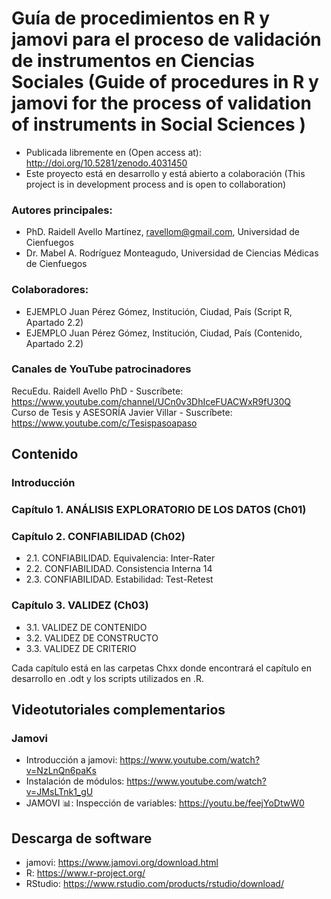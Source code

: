 # Guía de procedimientos en R y jamovi para el proceso de validación de instrumentos en Ciencias Sociales (Guide of procedures in R y jamovi for the process of validation of instruments in Social Sciences )
- Publicada libremente en (Open access at): http://doi.org/10.5281/zenodo.4031450
- Este proyecto está en desarrollo y está abierto a colaboración (This project is in development process and is open to collaboration)

### Autores principales:
- PhD. Raidell Avello Martínez, ravellom@gmail.com, Universidad de Cienfuegos
- Dr. Mabel A. Rodríguez Monteagudo, Universidad de Ciencias Médicas de Cienfuegos

### Colaboradores:

- EJEMPLO Juan Pérez Gómez, Institución, Ciudad, País (Script R, Apartado 2.2)
- EJEMPLO Juan Pérez Gómez, Institución, Ciudad, País (Contenido, Apartado 2.2)

### Canales de YouTube patrocinadores

RecuEdu. Raidell Avello PhD - Suscríbete: https://www.youtube.com/channel/UCn0v3DhIceFUACWxR9fU30Q  
Curso de Tesis y ASESORÍA Javier Villar - Suscríbete: https://www.youtube.com/c/Tesispasoapaso

## Contenido

### Introducción
### Capítulo 1. ANÁLISIS EXPLORATORIO DE LOS DATOS (Ch01)
### Capítulo 2. CONFIABILIDAD (Ch02)
 - 2.1. CONFIABILIDAD. Equivalencia: Inter-Rater
 - 2.2.	CONFIABILIDAD. Consistencia Interna	14
 - 2.3. CONFIABILIDAD. Estabilidad: Test-Retest
### Capítulo 3. VALIDEZ (Ch03)
 - 3.1. VALIDEZ DE CONTENIDO
 - 3.2. VALIDEZ DE CONSTRUCTO
 - 3.3. VALIDEZ DE CRITERIO

 Cada capítulo está en las carpetas Chxx donde encontrará el capítulo en desarrollo en .odt y los scripts utilizados en .R.

## Videotutoriales complementarios

### Jamovi
- Introducción a jamovi: https://www.youtube.com/watch?v=NzLnQn6paKs
- Instalación de módulos: https://www.youtube.com/watch?v=JMsLTnk1_gU
- JAMOVI 📊: Inspección de variables: https://youtu.be/feejYoDtwW0

## Descarga de software
- jamovi: https://www.jamovi.org/download.html
- R: https://www.r-project.org/
- RStudio: https://www.rstudio.com/products/rstudio/download/
